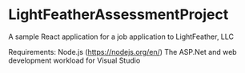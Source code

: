 # LightFeatherAssessmentProject
A sample React application for a job application to LightFeather, LLC

Requirements:
Node.js (https://nodejs.org/en/)
The ASP.Net and web development workload for Visual Studio
